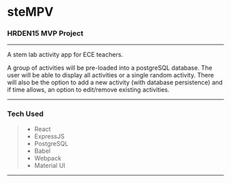 # steMPV

### HRDEN15 MVP Project

---

A stem lab activity app for ECE teachers.

A group of activities will be pre-loaded into a postgreSQL database. The user will be able to display all activities or a single random activity. There will also be the option to add a new activity (with database persistence) and if time allows, an option to edit/remove existing activities.

---

### Tech Used

> - React
> - ExpressJS
> - PostgreSQL
> - Babel
> - Webpack
> - Material UI

---
